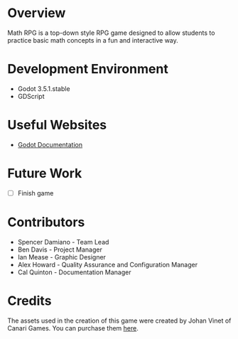 # Overview

Math RPG is a top-down style RPG game designed to allow students to practice basic math concepts in a fun and interactive way.

# Development Environment

* Godot 3.5.1.stable
* GDScript

# Useful Websites

* [Godot Documentation](https://docs.godotengine.org/en/stable/index.html)

# Future Work

- [ ] Finish game

# Contributors

* Spencer Damiano - Team Lead
* Ben Davis - Project Manager
* Ian Mease - Graphic Designer
* Alex Howard - Quality Assurance and Configuration Manager
* Cal Quinton - Documentation Manager

# Credits

The assets used in the creation of this game were created by Johan Vinet of Canari Games. You can purchase them [here](https://canarigames.itch.io/canaripack-8bit-topdown).

